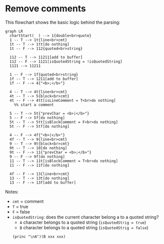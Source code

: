 # Remove comments

This flowchart shows the basic logic behind the parsing:

```mermaid
graph LR
  chartStart(  ) --> 1{double<br>quote}
  1 -- T --> 1t{line<br>cmt}
  1t -- T --> 1tt[do nothing]
  1t -- F --> 112{quoted<br>string}

  112 -- T --> 11211[add to buffer]
  112 -- F --> 1121[isQuotedString = !isQuotedString]
  1121 --> 11211

  1 -- F --> 1f{quoted<br>string}
  1f -- T --> 1211[add to buffer]
  1f -- F --> 4{"<b>;</b>"}

  4 -- T --> 4t{line<br>cmt}
  4t -- T --> 5{block<br>cmt}
  4t -- F --> 4tt[isLineComment = T<br>do nothing]
    %% start a comment

  5 -- T --> 5t{"prevChar = <b>|</b>"}
  5 -- F --> 5f[do nothing]
  5t -- T --> 5tt[isBlockComment = F<br>do nothing]
  5t -- F --> 5tf[do nothing]
  
  4 -- F --> 4f{"<b>|</b>"}
  4f -- T --> 9{line<br>cmt}
  9 -- T --> 9t{block<br>cmt}
  9t -- T --> 10[do nothing]
  9t -- F --> 11{"prevChar = <b>;</b>"}
  9 -- F --> 9f[do nothing]
  11 -- T --> 11t[isBlockComment = T<br>do nothing]
  11 -- F --> 11f[do nothing]

  4f -- F --> 13{line<br>cmt}
  13 -- T --> 13t[do nothing]
  13 -- F --> 13f[add to buffer]

```

Notes:
* `cmt` = comment
* `T` = true
* `F` = false
* `isQuotedString`: does the current character belong a to a quoted string?
  * `A` character belongs to a quoted string (`isQuotedStrig = true`)
  * `B` character belongs to a quoted string (`isQuotedStrig = false`)
  ```
  (princ "\nA")(B xxx xxx)
  ```